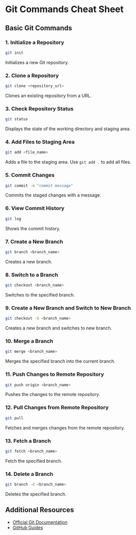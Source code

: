 # Git Commands Cheat Sheet

## Basic Git Commands

### 1. Initialize a Repository
```sh
git init
```
Initializes a new Git repository.

### 2. Clone a Repository
```sh
git clone <repository_url>
```
Clones an existing repository from a URL.

### 3. Check Repository Status
```sh
git status
```
Displays the state of the working directory and staging area.

### 4. Add Files to Staging Area
```sh
git add <file_name>
```
Adds a file to the staging area. Use `git add .` to add all files.

### 5. Commit Changes
```sh
git commit -m "commit message"
```
Commits the staged changes with a message.

### 6. View Commit History
```sh
git log
```
Shows the commit history.

### 7. Create a New Branch
```sh
git branch <branch_name>
```
Creates a new branch.

### 8. Switch to a Branch
```sh
git checkout <branch_name>
```
Switches to the specified branch.

### 9. Create a New Branch and Switch to New Branch
```sh
git checkout -b <branch_name>
```
Creates a new branch and switches to new branch.

### 10. Merge a Branch
```sh
git merge <branch_name>
```
Merges the specified branch into the current branch.

### 11. Push Changes to Remote Repository
```sh
git push origin <branch_name>
```
Pushes the changes to the remote repository.

### 12. Pull Changes from Remote Repository
```sh
git pull
```
Fetches and merges changes from the remote repository.

### 13. Fetch a Branch
```sh
git fetch <branch_name>
```
Fetch the specified branch.


### 14. Delete a Branch
```sh
git branch -d <branch_name>
```
Deletes the specified branch.



## Additional Resources
- [Official Git Documentation](https://git-scm.com/doc)
- [GitHub Guides](https://guides.github.com/)
